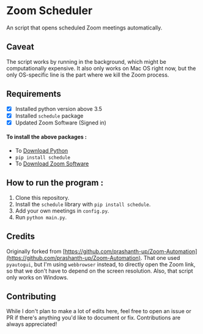 # Zoom Scheduler

An script that opens scheduled Zoom meetings automatically.

## Caveat

The script works by running in the background, which might be computationally expensive. It also only works on Mac OS right now, but the only OS-specific line is the part where we kill the Zoom process. 

## Requirements 
- [x] Installed python version above 3.5
- [x] Installed `schedule` package
- [x] Updated Zoom Software (Signed in)

#### To install the above packages :
+ To [Download Python](https://www.python.org/downloads/)
+ `pip install schedule`
+ To [Download Zoom Software](https://zoom.us/download#client_4meeting)

## How to run the program :

1. Clone this repository.
2. Install the `schedule` library with `pip install schedule`.
3. Add your own meetings in `config.py`.
4. Run `python main.py`. 

## Credits

Originally forked from [https://github.com/prashanth-up/Zoom-Automation](https://github.com/prashanth-up/Zoom-Automation). That one used `pyautogui`, but I'm using `webbrowser` instead, to directly open the Zoom link, so that we don't have to depend on the screen resolution. Also, that script only works on Windows. 

## Contributing

While I don't plan to make a lot of edits here, feel free to open an issue or PR if there's anything you'd like to document or fix. Contributions are always appreciated!
